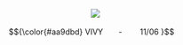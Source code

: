 <p align="center">
 <img src=https://cdn.discordapp.com/attachments/1268327200571265137/1364468076313051169/ss_-_.jpg?ex=6809c76b&is=680875eb&hm=24a0af0fa7b83786643cc305fbb12a8e2ef1a3ebd24d449be9ca18a5e8022cf8&>

<p align="center"> $${\color{#aa9dbd}
  VIVY  -     11/06 }$$
